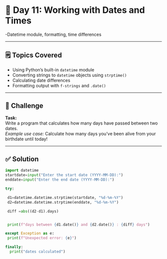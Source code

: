 # 📅 Day 11: Working with Dates and Times

 -Datetime module, formatting, time differences

---

## 🗒️ Topics Covered

- Using Python’s built-in `datetime` module
- Converting strings to `datetime` objects using `strptime()`
- Calculating date differences
- Formatting output with `f-strings` and `.date()`

---

## 🧪 Challenge

**Task:**  
Write a program that calculates how many days have passed between two dates.  
*Example use case:* Calculate how many days you’ve been alive from your birthdate until today!

---

## ✅ Solution

```python
import datetime
startdate=input("Enter the start date (YYYY-MM-DD):")
enddate=input("Enter the end date (YYYY-MM-DD):")

try:

 d1=datetime.datetime.strptime(startdate, "%d-%m-%Y")
 d2=datetime.datetime.strptime(enddate, "%d-%m-%Y")

 diff =abs((d2-d1).days)


 print(f"days between {d1.date()} and {d2.date()} : {diff} days")

except Exception as e:
 print(f"Unexpected error: {e}")

finally:    
  print("dates calculated")

```
